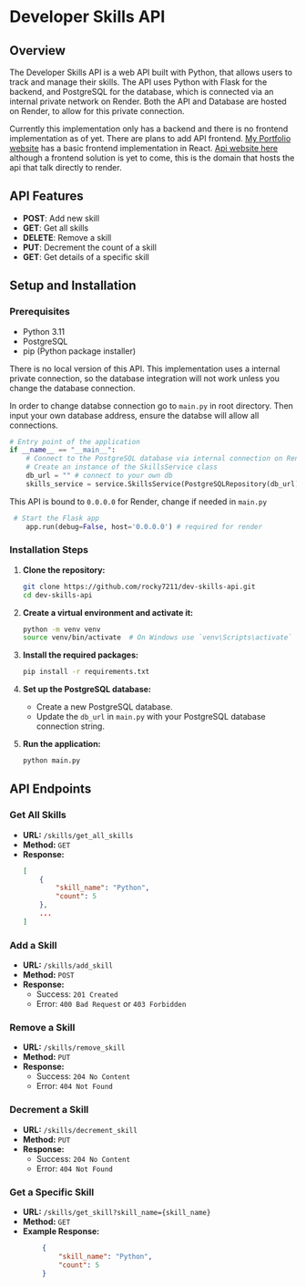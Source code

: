 # Developer Skills API

## Overview
The Developer Skills API is a web API built with Python, that allows users to track and manage their skills. The API uses Python with Flask for the backend, and PostgreSQL for the database, which is connected via an internal private network on Render. Both the API and Database are hosted on Render, to allow for this private connection.

Currently this implementation only has a backend and there is no frontend implementation as of yet. There are plans to add API frontend. [My Portfolio website](https://jaredmcdowall.me/) has a basic frontend implementation in React. [Api website here](https://api.jaredmcdowall.me) although a frontend solution is yet to come, this is the domain that hosts the api that talk directly to render.

## API Features
- **POST**: Add new skill
- **GET**: Get all skills
- **DELETE**: Remove a skill
- **PUT**: Decrement the count of a skill 
- **GET**: Get details of a specific skill

## Setup and Installation

### Prerequisites
- Python 3.11
- PostgreSQL
- pip (Python package installer)

There is no local version of this API. This implementation uses a internal private connection, so the database integration will not work unless you change the database connection.

In order to change databse connection go to `main.py` in root directory. Then input your own database address, ensure the databse will allow all connections.

```python
# Entry point of the application
if __name__ == "__main__":
    # Connect to the PostgreSQL database via internal connection on Render
    # Create an instance of the SkillsService class
    db_url = "" # connect to your own db
    skills_service = service.SkillsService(PostgreSQLRepository(db_url))
```

This API is bound to `0.0.0.0` for Render, change if needed in `main.py`

```python
 # Start the Flask app
    app.run(debug=False, host='0.0.0.0') # required for render
```

### Installation Steps
1. **Clone the repository:**
    ```sh
    git clone https://github.com/rocky7211/dev-skills-api.git
    cd dev-skills-api
    ```

2. **Create a virtual environment and activate it:**
    ```sh
    python -m venv venv
    source venv/bin/activate  # On Windows use `venv\Scripts\activate`
    ```

3. **Install the required packages:**
    ```sh
    pip install -r requirements.txt
    ```

4. **Set up the PostgreSQL database:**
    - Create a new PostgreSQL database.
    - Update the `db_url` in `main.py` with your PostgreSQL database connection string.

5. **Run the application:**
    ```sh
    python main.py
    ```

## API Endpoints

### Get All Skills
- **URL:** `/skills/get_all_skills`
- **Method:** `GET`
- **Response:**
    ```json
    [
        {
            "skill_name": "Python",
            "count": 5
        },
        ...
    ]
    ```

### Add a Skill
- **URL:** `/skills/add_skill`
- **Method:** `POST`
- **Response:**
    - Success: `201 Created`
    - Error: `400 Bad Request` or `403 Forbidden`

### Remove a Skill
- **URL:** `/skills/remove_skill`
- **Method:** `PUT`
- **Response:**
    - Success: `204 No Content`
    - Error: `404 Not Found`

### Decrement a Skill
- **URL:** `/skills/decrement_skill`
- **Method:** `PUT`
- **Response:**
    - Success: `204 No Content`
    - Error: `404 Not Found`

### Get a Specific Skill
- **URL:** `/skills/get_skill?skill_name={skill_name}`
- **Method:** `GET`
- **Example Response:**
```json
        {
            "skill_name": "Python",
            "count": 5
        }
```
